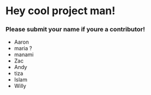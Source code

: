 # Hey cool project man!

### Please submit your name if youre a contributor!

- Aaron
- maria ?
- manami
- Zac
- Andy
- tiza
- Islam
- Willy
